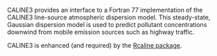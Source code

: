 CALINE3 provides an interface to a Fortran 77 implementation of the CALINE3 line-source atmospheric dispersion model. This steady-state, Gaussian dispersion model is used to predict pollutant concentrations downwind from mobile emission sources such as highway traffic. 

CALINE3 is enhanced (and required) by the [Rcaline package](http://github.com/BAAQMD/Rcaline).
